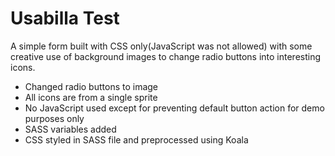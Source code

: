 # Usabilla Test

A simple form built with CSS only(JavaScript was not allowed) with some creative use of background images to change radio buttons into interesting icons.

* Changed radio buttons to image
* All icons are from a single sprite
* No JavaScript used except for preventing default button action for demo purposes only
* SASS variables added
* CSS styled in SASS file and preprocessed using Koala
